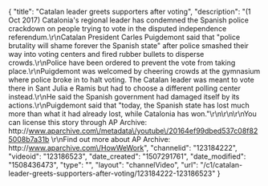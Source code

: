 {
    "title": "Catalan leader greets supporters after voting",
    "description": "(1 Oct 2017) Catalonia's regional leader has condemned the Spanish police crackdown on people trying to vote in the disputed independence referendum.\r\nCatalan President Carles Puigdemont said that \"police brutality will shame forever the Spanish state\" after police smashed their way into voting centers and fired rubber bullets to disperse crowds.\r\nPolice have been ordered to prevent the vote from taking place.\r\nPuigdemont was welcomed by cheering crowds at the gymnasium where police broke in to halt voting. The Catalan leader was meant to vote there in Sant Julia e Ramis but had to choose a different polling center instead.\r\nHe said the Spanish government had damaged itself by its actions.\r\nPuigdemont said that \"today, the Spanish state has lost much more than what it had already lost, while Catalonia has won.\"\r\n\r\n\r\nYou can license this story through AP Archive: http:\/\/www.aparchive.com\/metadata\/youtube\/20164ef99dbed537c08f825008b7a31b \r\nFind out more about AP Archive: http:\/\/www.aparchive.com\/HowWeWork",
    "channelid": "123184222",
    "videoid": "123186523",
    "date_created": "1507291761",
    "date_modified": "1508436473",
    "type": "",
    "layout": "channelVideo",
    "url": "\/c1\/catalan-leader-greets-supporters-after-voting\/123184222-123186523"
}